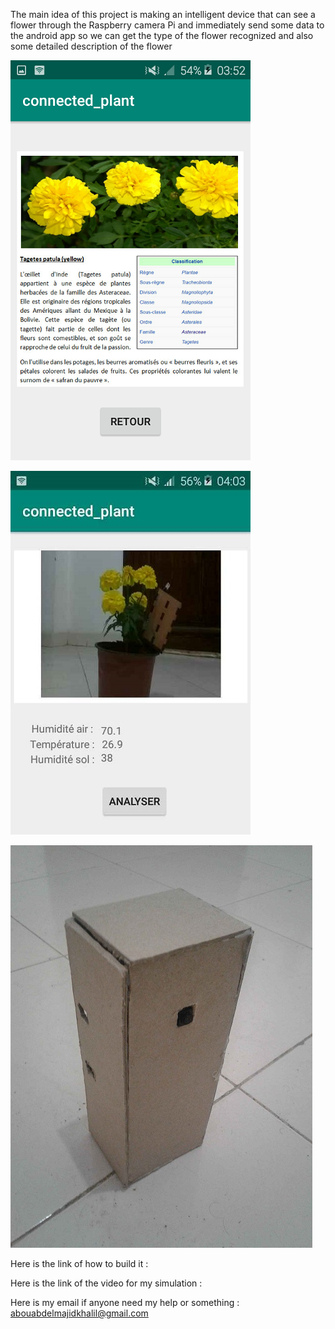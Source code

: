 The main idea of this project is making an intelligent device that can see a flower through the Raspberry camera Pi and immediately send some data to the android app so we can get the type of the flower recognized and also some detailed description of the flower

![](/01.png)

![](/03.jpg)

![](/02.jpg)

Here is the link of how to build it : 

Here is the link of the video for my simulation :

Here is my email if anyone need my help or something : abouabdelmajidkhalil@gmail.com

